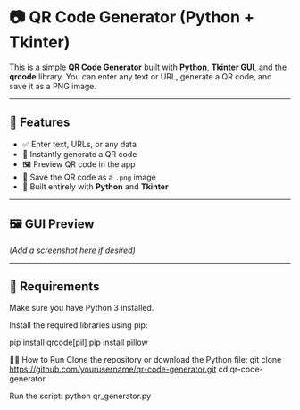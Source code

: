 # 📷 QR Code Generator (Python + Tkinter)

This is a simple **QR Code Generator** built with **Python**, **Tkinter GUI**, and the **qrcode** library. You can enter any text or URL, generate a QR code, and save it as a PNG image.

---

## 🚀 Features

- ✅ Enter text, URLs, or any data
- 📲 Instantly generate a QR code
- 🖼️ Preview QR code in the app
- 💾 Save the QR code as a `.png` image
- 🐍 Built entirely with **Python** and **Tkinter**

---

## 🖼️ GUI Preview

*(Add a screenshot here if desired)*

---

## 🧰 Requirements

Make sure you have Python 3 installed.

Install the required libraries using pip:

pip install qrcode[pil]
pip install pillow

🧑‍💻 How to Run
Clone the repository or download the Python file:
git clone https://github.com/yourusername/qr-code-generator.git
cd qr-code-generator

Run the script:
python qr_generator.py
